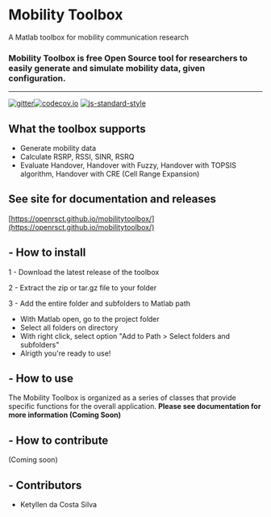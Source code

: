 # Mobility Toolbox
A Matlab toolbox for mobility communication research

### Mobility Toolbox is free Open Source tool for researchers to easily generate and simulate mobility data, given configuration. 

---
[![gitter](https://badges.gitter.im/Join%20Chat.svg)](https://gitter.im/openrsct/mobilitytoolbox?utm_source=badge&utm_medium=badge&utm_campaign=pr-badge&utm_content=badge)[![codecov.io](https://codecov.io/github/openrsct/mobilitytoolbox/coverage.svg?branch=master)](https://codecov.io/github/openrsct/mobilitytoolbox?branch=master)
[![js-standard-style](https://img.shields.io/badge/code%20style-standard-brightgreen.svg)](http://standardjs.com/)

## What the toolbox supports
- Generate mobility data
- Calculate RSRP, RSSI, SINR, RSRQ
- Evaluate Handover, Handover with Fuzzy, Handover with TOPSIS algorithm, Handover with CRE (Cell Range Expansion) 

## See site for documentation and releases

[https://openrsct.github.io/mobilitytoolbox/](https://openrsct.github.io/mobilitytoolbox/)


## - How to install

1 - Download the latest release of the toolbox

2 - Extract the zip or tar.gz file to your folder

3 - Add the entire folder and subfolders to Matlab path
 - With Matlab open, go to the project folder
 - Select all folders on directory
 - With right click, select option "Add to Path > Select folders and subfolders"
 - Alrigth you're ready to use!

## - How to use

The Mobility Toolbox is organized as a series of classes that provide specific functions for the overall application. **Please see documentation for more information (Coming Soon)** 

## - How to contribute

(Coming soon)

## - Contributors
* Ketyllen da Costa Silva
